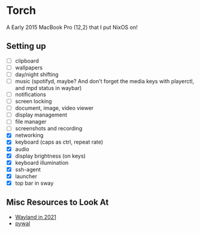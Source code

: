 # Torch

A Early 2015 MacBook Pro (12,2) that I put NixOS on!

## Setting up

- [ ] clipboard
- [ ] wallpapers
- [ ] day/night shifting
- [ ] music (spotifyd, maybe? And don't forget the media keys with playerctl, and mpd status in waybar)
- [ ] notifications
- [ ] screen locking
- [ ] document, image, video viewer
- [ ] display management
- [ ] file manager
- [ ] screenshots and recording
- [x] networking
- [x] keyboard (caps as ctrl, repeat rate)
- [x] audio
- [x] display brightness (on keys)
- [x] keyboard illumination
- [x] ssh-agent
- [x] launcher
- [x] top bar in sway

## Misc Resources to Look At

- [Wayland in 2021](https://shibumi.dev/posts/wayland-in-2021/)
- [pywal](https://github.com/dylanaraps/pywal)
